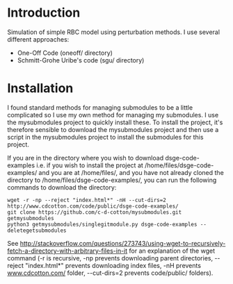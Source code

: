 # Introduction
Simulation of simple RBC model using perturbation methods. I use several different approaches:
- One-Off Code (oneoff/ directory)
- Schmitt-Grohe Uribe's code (sgu/ directory)

# Installation
<!---INSTALLATION_WGET_SUBMODULES_START.-->
I found standard methods for managing submodules to be a little complicated so I use my own method for managing my submodules. I use the mysubmodules project to quickly install these. To install the project, it's therefore sensible to download the mysubmodules project and then use a script in the mysubmodules project to install the submodules for this project.

If you are in the directory where you wish to download dsge-code-examples i.e. if you wish to install the project at /home/files/dsge-code-examples/ and you are at /home/files/, and you have not already cloned the directory to /home/files/dsge-code-examples/, you can run the following commands to download the directory:

```
wget -r -np --reject "index.html*" -nH --cut-dirs=2 http://www.cdcotton.com/code/public/dsge-code-examples/
git clone https://github.com/c-d-cotton/mysubmodules.git getmysubmodules
python3 getmysubmodules/singlegitmodule.py dsge-code-examples --deletegetsubmodules
```

See http://stackoverflow.com/questions/273743/using-wget-to-recursively-fetch-a-directory-with-arbitrary-files-in-it for an explanation of the wget command (-r is recursive, -np prevents downloading parent directories, --reject "index.html\*" prevents downloading index files, -nH prevents www.cdcotton.com/ folder, --cut-dirs=2 prevents code/public/ folders).
<!---INSTALLATION_WGET_SUBMODULES_END.-->

